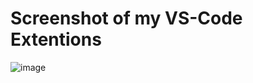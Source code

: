 # Screenshot of my VS-Code Extentions

![image](https://user-images.githubusercontent.com/67317674/215025954-0e3926cd-6024-4da0-8255-57442fbe29d6.png)

